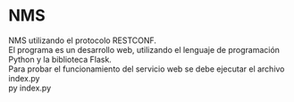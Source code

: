 # NMS
NMS utilizando el protocolo RESTCONF.
<br> 
El programa es un desarrollo web, utilizando el lenguaje de programación Python y la biblioteca Flask.
<br>
Para probar el funcionamiento del servicio web se debe ejecutar el archivo index.py
<br>
py index.py
